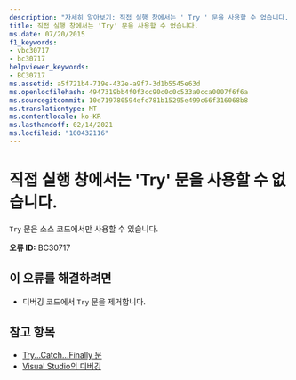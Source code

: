 ```yaml
---
description: "자세히 알아보기: 직접 실행 창에서는 ' Try ' 문을 사용할 수 없습니다."
title: 직접 실행 창에서는 'Try' 문을 사용할 수 없습니다.
ms.date: 07/20/2015
f1_keywords:
- vbc30717
- bc30717
helpviewer_keywords:
- BC30717
ms.assetid: a5f721b4-719e-432e-a9f7-3d1b5545e63d
ms.openlocfilehash: 4947319bb4f0f3cc90c0c0c533a0cca0007f6f6a
ms.sourcegitcommit: 10e719780594efc781b15295e499c66f316068b8
ms.translationtype: MT
ms.contentlocale: ko-KR
ms.lasthandoff: 02/14/2021
ms.locfileid: "100432116"
---
```

# <a name="try-statements-are-not-valid-in-the-immediate-window"></a>직접 실행 창에서는 'Try' 문을 사용할 수 없습니다.

`Try` 문은 소스 코드에서만 사용할 수 있습니다.  
  
 **오류 ID:** BC30717  
  
## <a name="to-correct-this-error"></a>이 오류를 해결하려면  
  
- 디버깅 코드에서 `Try` 문을 제거합니다.  
  
## <a name="see-also"></a>참고 항목

- [Try...Catch...Finally 문](../language-reference/statements/try-catch-finally-statement.md)
- [Visual Studio의 디버깅](/visualstudio/debugger/debugger-feature-tour)
